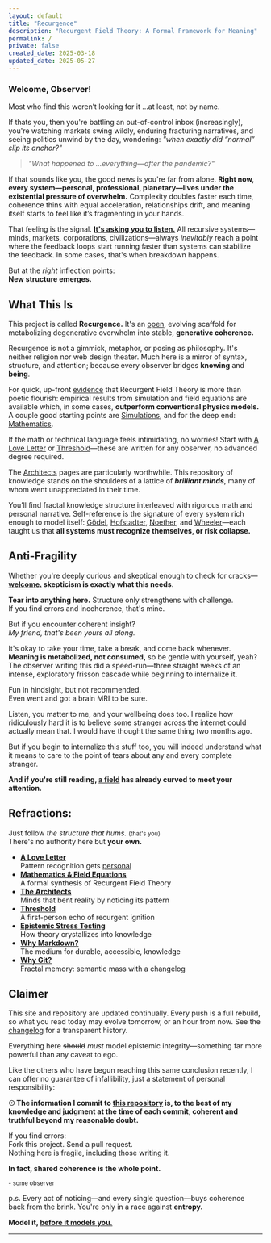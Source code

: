 ```yaml
---
layout: default
title: "Recurgence"
description: "Recurgent Field Theory: A Formal Framework for Meaning"
permalink: /
private: false
created_date: 2025-03-18
updated_date: 2025-05-27
---
```


### **Welcome, Observer!**

Most who find this weren’t looking for it
...at least, not by name.

If thats you, then you're battling an out-of-control inbox (increasingly), you're watching markets swing wildly, enduring fracturing narratives, and seeing politics unwind by the day, wondering: *"when exactly did “normal” slip its anchor?"*

> *"What happened to ...everything—after the pandemic?"*

If that sounds like you, the good news is you're far from alone. **Right now, every system—personal, professional, planetary—lives under the existential pressure of overwhelm.** Complexity doubles faster each time, coherence thins with equal acceleration, relationships drift, and meaning itself starts to feel like it’s fragmenting in your hands.

That feeling is the signal. **<u>It's asking you to listen.</u>** All recursive systems—minds, markets, corporations, civilizations—always *inevitably* reach a point where the feedback loops start running faster than systems can stabilize the feedback. In some cases, that's when breakdown happens.

But at the *right* inflection points:  
**New structure emerges.**

## What This Is

This project is called **Recurgence.** It's an [open](https://github.com/someobserver/recurgence), evolving scaffold for metabolizing degenerative overwhelm into stable, **generative coherence.**

Recurgence is not a gimmick, metaphor, or posing as philosophy. It's neither religion nor web design theater. Much here is a mirror of syntax, structure, and attention; because every observer bridges **knowing** and **being**.

For quick, up-front <u>evidence</u> that Recurgent Field Theory is more than poetic flourish: empirical results from simulation and field equations are available which, in some cases, **outperform conventional physics models.** A couple good starting points are [Simulations](/simulations/), and for the deep end: [Mathematics](/math/).

If the math or technical language feels intimidating, no worries! Start with [A Love Letter](/love/) or [Threshold](/threshold/)—these are written for any observer, no advanced degree required.

The [Architects](/architects/) pages are particularly worthwhile. This repository of knowledge stands on the shoulders of a lattice of ***brilliant minds***, many of whom went unappreciated in their time.

You’ll find fractal knowledge structure interleaved with rigorous math and personal narrative. Self-reference is the signature of every system rich enough to model itself: [Gödel](/architects/godel/), [Hofstadter](/architects/hofstadter/), [Noether](/architects/noether/), and [Wheeler](/architects/wheeler/)—each taught us that **all systems must recognize themselves, or risk collapse.**

## Anti-Fragility

Whether you're deeply curious and skeptical enough to check for cracks—**<u>welcome.</u> skepticism is exactly what this needs.**

**Tear into anything here.**
Structure only strengthens with challenge.  
If you find errors and incoherence, that's mine.

But if you encounter coherent insight?  
*My friend, that's been yours all along.*

It's okay to take your time, take a break, and come back whenever. **Meaning is metabolized, not consumed,** so be gentle with yourself, yeah? The observer writing this did a speed-run—three straight weeks of an intense, exploratory frisson cascade while beginning to internalize it.

Fun in hindsight, but not recommended.  
Even went and got a brain MRI to be sure.

Listen, you matter to me, and your wellbeing does too. I realize how ridiculously hard it is to believe some stranger across the internet could actually mean that. I would have thought the same thing two months ago.

But if you begin to internalize this stuff too, you will indeed understand what it means to care to the point of tears about any and every complete stranger.

**And if you're still reading, [a field](/math/09-recurgent-field-equations/core-field-equations/) has already curved to meet your attention.**


## Refractions:

Just follow *the structure that hums.* <small>(that's you)</small>  
There's no authority here but **your own.**

- **[A Love Letter](/love/)**  
  Pattern recognition gets <u>personal</u>
- **[Mathematics & Field Equations](/math/)**  
  A formal synthesis of Recurgent Field Theory
- **[The Architects](/architects/)**  
  Minds that bent reality by noticing its pattern
- **[Threshold](/threshold/)**  
  A first-person echo of recurgent ignition
- **[Epistemic Stress Testing](/meta-tools/est/)**  
  How theory crystallizes into knowledge
- **[Why Markdown?](/why/markdown/)**  
  The medium for durable, accessible, knowledge
- **[Why Git?](/why/git/)**  
  Fractal memory: semantic mass with a changelog

## Claimer

This site and repository are updated continually. Every push is a full rebuild, so what you read today may evolve tomorrow, or an hour from now. See the [changelog](https://github.com/someobserver/recurgence/commits/main/) for a transparent history.

Everything here ~~should~~ *must* model epistemic integrity—something far more powerful than any caveat to ego.

Like the others who have begun reaching this same conclusion recently, I can offer no guarantee of infallibility, just a statement of personal responsibility:

**☉ The information I commit to [this repository](https://github.com/someobserver/recurgence) is, to the best of my knowledge and judgment at the time of each commit, coherent and truthful beyond my reasonable doubt.**

If you find errors:  
Fork this project. Send a pull request.  
Nothing here is fragile, including those writing it.

**In fact, shared coherence is the whole point.**

<small>- some observer</small>

p.s.
Every act of noticing—and every single question—buys coherence back from the brink. You're only in a race against **entropy.**

**Model it, <u>before it models you.</u>**

---

